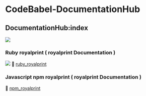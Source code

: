 # CodeBabel-DocumentationHub

## DocumentationHub:index
[![](https://i.postimg.cc/L6CqTCBD/Banner-New-13-12-23.png)]()

### Ruby royalprint ( royalprint Documentation )
![](https://img.shields.io/badge/Ruby-3.2.2|%203.2-red)
📂 [ruby_royalprint](https://github.com/CharlesCodebabel/DocumentationHub/tree/main/royalprint/gem_royalprint)

### Javascript npm royalprint ( royalprint Documentation )
📂 [npm_royalprint](https://github.com/CharlesCodebabel/Codebabel-Ruby/tree/main/gem_rinput)